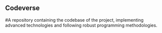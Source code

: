 ## Codeverse
#A repository containing the codebase of the project, implementing advanced technologies and following robust programming methodologies.
 
        
   
 
